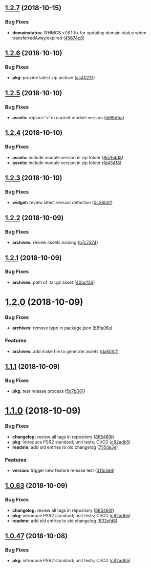 ## [1.2.7](https://github.com/hexonet/ispapi_whmcs/compare/v1.2.6...v1.2.7) (2018-10-15)


### Bug Fixes

* **domainstatus:** WHMCS v7.6.1 fix for updating domain status when transferredAway/expired ([45674c8](https://github.com/hexonet/ispapi_whmcs/commit/45674c8))

## [1.2.6](https://github.com/hexonet/ispapi_whmcs/compare/v1.2.5...v1.2.6) (2018-10-10)


### Bug Fixes

* **pkg:** provide latest zip archive ([ac40231](https://github.com/hexonet/ispapi_whmcs/commit/ac40231))

## [1.2.5](https://github.com/hexonet/ispapi_whmcs/compare/v1.2.4...v1.2.5) (2018-10-10)


### Bug Fixes

* **assets:** replace 'v' in current module version ([b68bf5a](https://github.com/hexonet/ispapi_whmcs/commit/b68bf5a))

## [1.2.4](https://github.com/hexonet/ispapi_whmcs/compare/v1.2.3...v1.2.4) (2018-10-10)


### Bug Fixes

* **assets:** include module version in zip folder ([8d764d8](https://github.com/hexonet/ispapi_whmcs/commit/8d764d8))
* **assets:** include module version in zip folder ([fd434f8](https://github.com/hexonet/ispapi_whmcs/commit/fd434f8))

## [1.2.3](https://github.com/hexonet/ispapi_whmcs/compare/v1.2.2...v1.2.3) (2018-10-10)


### Bug Fixes

* **widget:** review latest version detection ([0c36b0f](https://github.com/hexonet/ispapi_whmcs/commit/0c36b0f))

## [1.2.2](https://github.com/hexonet/ispapi_whmcs/compare/v1.2.1...v1.2.2) (2018-10-09)


### Bug Fixes

* **archives:** review assets naming ([b7c7374](https://github.com/hexonet/ispapi_whmcs/commit/b7c7374))

## [1.2.1](https://github.com/hexonet/ispapi_whmcs/compare/v1.2.0...v1.2.1) (2018-10-09)


### Bug Fixes

* **archives:** path of .tar.gz asset ([40bcf26](https://github.com/hexonet/ispapi_whmcs/commit/40bcf26))

# [1.2.0](https://github.com/hexonet/ispapi_whmcs/compare/v1.1.1...v1.2.0) (2018-10-09)


### Bug Fixes

* **archives:** remove typo in package.json ([b6fa06e](https://github.com/hexonet/ispapi_whmcs/commit/b6fa06e))


### Features

* **archives:** add make file to generate assets ([da80fcf](https://github.com/hexonet/ispapi_whmcs/commit/da80fcf))

## [1.1.1](https://github.com/hexonet/ispapi_whmcs/compare/v1.1.0...v1.1.1) (2018-10-09)


### Bug Fixes

* **pkg:** test release process ([5c7b081](https://github.com/hexonet/ispapi_whmcs/commit/5c7b081))

# [1.1.0](https://github.com/hexonet/ispapi_whmcs/compare/v1.0.62...v1.1.0) (2018-10-09)


### Bug Fixes

* **changelog:** review all tags in repository ([885460f](https://github.com/hexonet/ispapi_whmcs/commit/885460f))
* **pkg:** introduce PSR2 standard; unit tests; CI/CD ([c82adb5](https://github.com/hexonet/ispapi_whmcs/commit/c82adb5))
* **readme:** add old entries to old changelog ([755da3e](https://github.com/hexonet/ispapi_whmcs/commit/755da3e))


### Features

* **version:** trigger new feature release test ([311c4ed](https://github.com/hexonet/ispapi_whmcs/commit/311c4ed))

## [1.0.63](https://github.com/hexonet/ispapi_whmcs/compare/v1.0.62...v1.0.63) (2018-10-09)


### Bug Fixes

* **changelog:** review all tags in repository ([885460f](https://github.com/hexonet/ispapi_whmcs/commit/885460f))
* **pkg:** introduce PSR2 standard; unit tests; CI/CD ([c82adb5](https://github.com/hexonet/ispapi_whmcs/commit/c82adb5))
* **readme:** add old entries to old changelog ([802efd8](https://github.com/hexonet/ispapi_whmcs/commit/802efd8))

## [1.0.47](https://github.com/hexonet/ispapi_whmcs/compare/v1.0.46...v1.0.47) (2018-10-08)


### Bug Fixes

* **pkg:** introduce PSR2 standard; unit tests; CI/CD ([c82adb5](https://github.com/hexonet/ispapi_whmcs/commit/c82adb5))

